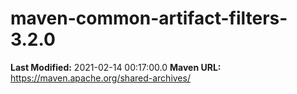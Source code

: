 # maven-common-artifact-filters-3.2.0

**Last Modified:** 2021-02-14 00:17:00.0
**Maven URL:** https://maven.apache.org/shared-archives/
